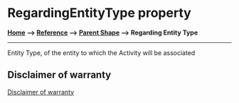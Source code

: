 # RegardingEntityType property

**[Home](/) --> [Reference](/ref) -->  [Parent Shape](javascript:history.back()) --> Regarding Entity Type**

---

Entity Type, of the entity to which the Activity will be associated

## Disclaimer of warranty

[Disclaimer of warranty](../../guides/common/DisclaimerOfWarranty.md)
